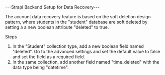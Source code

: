 ---Strapi Backend Setup for Data Recovery--- 

The account data recovery feature is based on the soft deletion design pattern, where students in the "student" database are soft deleted by setting a a new boolean attribute "deleted" to true.

Steps
1. In the "Student" collection type, add a new boolean field named "deleted". Go to the advanced settings and set the default value to false and set the field as a required field. 
2. In the same collection, add another field named "time_deleted" with the data type being "datetime". 

